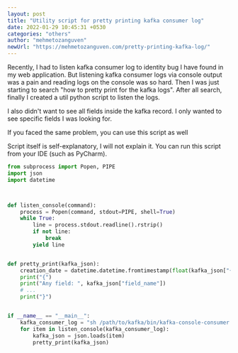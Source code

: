 ```yaml
---
layout: post
title: "Utility script for pretty printing kafka consumer log"
date: 2022-01-29 10:45:31 +0530
categories: "others"
author: "mehmetozanguven"
newUrl: "https://mehmetozanguven.com/pretty-printing-kafka-log/"
---
```


Recently, I had to listen kafka consumer log to identity bug I have found in my web application. But listening kafka consumer logs via console output was a pain and reading logs on the console was so hard. Then I was just starting to search "how to pretty print for the kafka logs". After all search, finally I created a util python script to listen the logs.

I also didn't want to see all fields inside the kafka record. I only wanted to see specific fields I was looking for.

If you faced the same problem, you can use this script as well

Script itself is self-explanatory, I will not explain it. You can run this script from your IDE (such as PyCharm).

```python
from subprocess import Popen, PIPE
import json
import datetime



def listen_console(command):
    process = Popen(command, stdout=PIPE, shell=True)
    while True:
        line = process.stdout.readline().rstrip()
        if not line:
            break
        yield line


def pretty_print(kafka_json):
    creation_date = datetime.datetime.fromtimestamp(float(kafka_json["{timestamp_field}"]) / 1000)
    print("{")
    print("Any field: ", kafka_json["field_name"])
    # ...
    print("}")


if __name__ == "__main__":
    kafka_consumer_log = "sh /path/to/kafka/bin/kafka-console-consumer.sh --topic {kafka_topic_name} --bootstrap-server {ip_address}:9092"
    for item in listen_console(kafka_consumer_log):
        kafka_json = json.loads(item)
        pretty_print(kafka_json)
```
